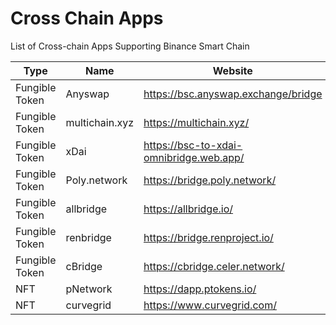 # Cross Chain Apps

List of Cross-chain Apps Supporting Binance Smart Chain

|Type	|Name	|Website	|Tutorial|
|---------|----------|--------------------|----------|
|Fungible Token| Anyswap	|https://bsc.anyswap.exchange/bridge |[Link](https://anyswap-faq.readthedocs.io/en/latest/How%20To%20Setup%20and%20Use%20Anyswap.html)
|Fungible Token| multichain.xyz	|https://multichain.xyz/| |	
|Fungible Token| xDai	| https://bsc-to-xdai-omnibridge.web.app/ |	[link](https://www.xdaichain.com/for-users/bridges/binance-smart-chain-omnibridge/bsc-omnibridge-example) |
|Fungible Token| Poly.network	| https://bridge.poly.network/ | [link](https://medium.com/poly-network/poly-network-now-supports-cross-chain-transfer-of-eth-neo-heco-assets-to-bsc-fed6880d5681) |
|Fungible Token| allbridge	| https://allbridge.io/	| [link](https://docs.allbridge.io/) |
|Fungible Token| renbridge	| https://bridge.renproject.io/ | [link](https://docs.renproject.io/developers/) |
|Fungible Token| cBridge	| https://cbridge.celer.network/	| [link](https://cbridge-docs.celer.network/) |
|NFT |	pNetwork |	https://dapp.ptokens.io/	| [link](https://www.binance.org/en/blog/pnetworks-ethereum-bsc-bridge-now-live-on-the-binance-smart-chain/) |
|NFT |	curvegrid |	https://www.curvegrid.com/	| [link](https://www.curvegrid.com/docss) |
